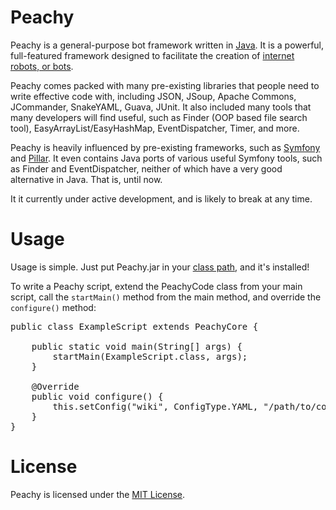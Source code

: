 # Peachy 

Peachy is a general-purpose bot framework written in [Java][1]. It is a powerful, full-featured framework designed to facilitate the creation of [internet robots, or bots][2]. 

Peachy comes packed with many pre-existing libraries that people need to write effective code with, including JSON, JSoup, Apache Commons, JCommander, SnakeYAML, Guava, JUnit. It also included many tools that many developers will find useful, such as Finder (OOP based file search tool), EasyArrayList/EasyHashMap, EventDispatcher, Timer, and more. 

Peachy is heavily influenced by pre-existing frameworks, such as [Symfony][3] and [Pillar][4]. It even contains Java ports of various useful Symfony tools, such as Finder and EventDispatcher, neither of which have a very good alternative in Java. That is, until now. 

It it currently under active development, and is likely to break at any time. 

# Usage 

Usage is simple. Just put Peachy.jar in your [class path][5], and it's installed! 

To write a Peachy script, extend the PeachyCode class from your main script, call the `startMain()` method from the main method, and override the `configure()` method: 

<pre>
public class ExampleScript extends PeachyCore {

    public static void main(String[] args) {
        startMain(ExampleScript.class, args);
    }
    
    @Override
    public void configure() {
        this.setConfig("wiki", ConfigType.YAML, "/path/to/config.yml");
    }
}
</pre>

# License 

Peachy is licensed under the [MIT License][6].

 [1]: http://en.wikipedia.org/wiki/Java_(programming_language)
 [2]: http://en.wikipedia.org/wiki/Internet_bot
 [3]: http://symfony.com
 [4]: http://sourceforge.net/projects/pillar/
 [5]: http://download.oracle.com/javase/1.3/docs/tooldocs/win32/classpath.html
 [6]: http://www.opensource.org/licenses/mit-license.php